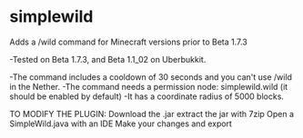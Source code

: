 # simplewild
Adds a /wild command for Minecraft versions prior to Beta 1.7.3

-Tested on Beta 1.7.3, and Beta 1.1_02 on Uberbukkit.

-The command includes a cooldown of 30 seconds and you can't use /wild in the Nether.
-The command needs a permission node: simplewild.wild (it should be enabled by default)
-It has a coordinate radius of 5000 blocks.

TO MODIFY THE PLUGIN:
Download the .jar
extract the jar with 7zip
Open a SimpleWild.java with an IDE
Make your changes and export
